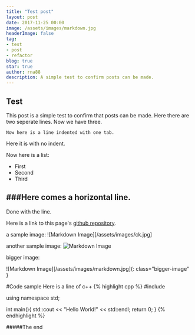 ```yaml
---
title: "Test post"
layout: post
date: 2017-11-25 00:00
image: /assets/images/markdown.jpg
headerImage: false
tag:
- test
- post
- refactor
blog: true
star: true
author: rna88
description: A simple test to confirm posts can be made.
---
```


## Test
This post is a simple test to confirm that posts can be made.
Here there are two seperate lines.
Now we have three.

	Now here is a line indented with one tab.
Here it is with no indent.

Now here is a list:
* First
* Second
* Third

###Here comes a horizontal line.
---
Done with the line.

Here is a link to this page's [github repository](https://github.com/rna88/rna88.github.io/tree/develop/_posts).

a sample image:
![Markdown Image][/assets/images/ck.jpg]

another sample image:
![Markdown Image][1]

bigger image:

![Markdown Image][/assets/images/markdown.jpg]{: class="bigger-image" }

#Code sample
Here is a line of c++
{% highlight cpp %}
#include <iostream>

using namespace std;

int main(){
	std::cout << "Hello World!" << std::endl;
	return 0;
}
{% endhighlight %}

[1]: /assets/images/profile.jpg

#####The end
